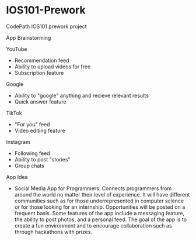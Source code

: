 # IOS101-Prework
CodePath IOS101 prework project

App Brainstorming

YouTube
- Recommendation feed
- Ability to upload videos for free 
- Subscription feature  

Google
- Ability to "google" anything and 
recieve relevant results
- Quick answer feature

TikTok
- "For you" feed
- Video editing feature

Instagram 
- Following feed
- Ability to post "stories"
- Group chats



App Idea 

- Social Media App for Programmers: 
Connects programmers from around the world no matter their level of 
experience. It will have different communities such as for those 
underrepresented in computer science or for those looking for an internship.
Opportunities will be posted on a frequent basis. Some features of the app
include a messaging feature, the ability to post photos, and a personal feed. The 
goal of the app is to create a fun environment and to encourage collaboration 
such as through hackathons with prizes. 

